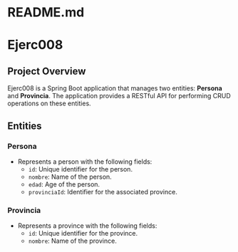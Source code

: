 # README.md

# Ejerc008

## Project Overview

Ejerc008 is a Spring Boot application that manages two entities: **Persona** and **Provincia**. The application provides a RESTful API for performing CRUD operations on these entities.

## Entities

### Persona
- Represents a person with the following fields:
  - `id`: Unique identifier for the person.
  - `nombre`: Name of the person.
  - `edad`: Age of the person.
  - `provinciaId`: Identifier for the associated province.

### Provincia
- Represents a province with the following fields:
  - `id`: Unique identifier for the province.
  - `nombre`: Name of the province.

